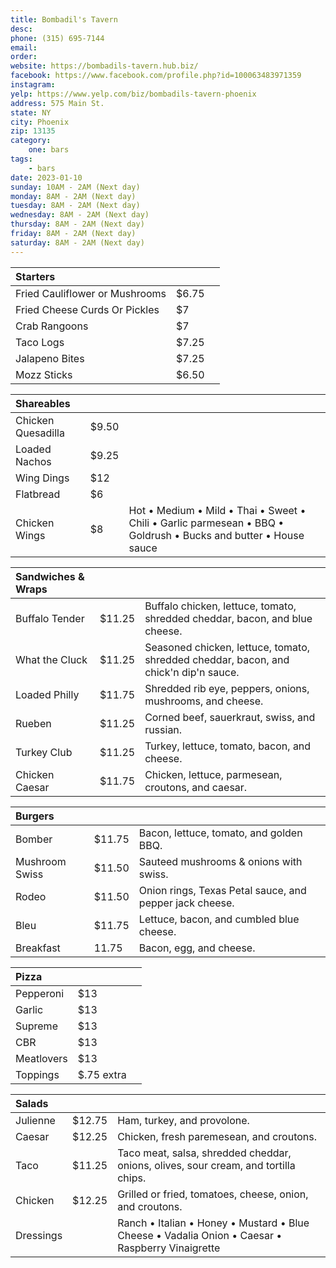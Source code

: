 ```yaml
---
title: Bombadil's Tavern
desc: 
phone: (315) 695-7144
email: 
order:
website: https://bombadils-tavern.hub.biz/
facebook: https://www.facebook.com/profile.php?id=100063483971359
instagram: 
yelp: https://www.yelp.com/biz/bombadils-tavern-phoenix
address: 575 Main St.
state: NY
city: Phoenix
zip: 13135
category:
    one: bars
tags: 
    - bars
date: 2023-01-10
sunday: 10AM - 2AM (Next day)
monday: 8AM - 2AM (Next day)
tuesday: 8AM - 2AM (Next day)
wednesday: 8AM - 2AM (Next day)
thursday: 8AM - 2AM (Next day)
friday: 8AM - 2AM (Next day)
saturday: 8AM - 2AM (Next day)
---
```


| Starters | | |
| :--- | :--- | :--- |
| Fried Cauliflower or Mushrooms | $6.75 | |
| Fried Cheese Curds Or Pickles | $7 | |
| Crab Rangoons | $7 | |
| Taco Logs | $7.25 | |
| Jalapeno Bites | $7.25 | |
| Mozz Sticks | $6.50 | |

| Shareables | | |
| :--- | :--- | :--- |
| Chicken Quesadilla | $9.50 | |
| Loaded Nachos | $9.25 | |
| Wing Dings | $12 | |
| Flatbread | $6 | |
| Chicken Wings | $8 | Hot • Medium • Mild • Thai • Sweet • Chili • Garlic parmesean • BBQ • Goldrush • Bucks and butter • House sauce |

| Sandwiches & Wraps | | |
| :--- | :--- | :--- |
| Buffalo Tender | $11.25 | Buffalo chicken, lettuce, tomato, shredded cheddar, bacon, and blue cheese. |
| What the Cluck | $11.25 | Seasoned chicken, lettuce, tomato, shredded cheddar, bacon, and chick'n dip'n sauce. |
| Loaded Philly | $11.75 | Shredded rib eye, peppers, onions, mushrooms, and cheese. |
| Rueben | $11.25 | Corned beef, sauerkraut, swiss, and russian. |
| Turkey Club | $11.25 | Turkey, lettuce, tomato, bacon, and cheese. |
| Chicken Caesar | $11.75 | Chicken, lettuce, parmesean, croutons, and caesar. |

| Burgers | | |
| :--- | :--- | :--- |
| Bomber | $11.75 | Bacon, lettuce, tomato, and golden BBQ. |
| Mushroom Swiss | $11.50 | Sauteed mushrooms & onions with swiss. |
| Rodeo | $11.50 | Onion rings, Texas Petal sauce, and pepper jack cheese. |
| Bleu | $11.75 | Lettuce, bacon, and cumbled blue cheese. |
| Breakfast | 11.75 | Bacon, egg, and cheese. |

| Pizza | | |
| :--- | :--- | :--- |
| Pepperoni | $13 | |
| Garlic | $13 | |
| Supreme | $13 | |
| CBR | $13 | |
| Meatlovers | $13 | |
| Toppings | $.75 extra | |

| Salads | | |
| :--- | :--- | :--- |
| Julienne | $12.75 | Ham, turkey, and provolone. |
| Caesar | $12.25 | Chicken, fresh paremesean, and croutons. |
| Taco | $11.25 | Taco meat, salsa, shredded cheddar, onions, olives, sour cream, and tortilla chips. |
| Chicken | $12.25 | Grilled or fried, tomatoes, cheese, onion, and croutons. |
| Dressings | | Ranch • Italian • Honey • Mustard • Blue Cheese • Vadalia Onion • Caesar • Raspberry Vinaigrette |

